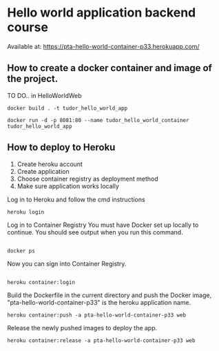 # Hello world application backend course
Available at: https://pta-hello-world-container-p33.herokuapp.com/


## How to create a docker container and image of the project.
TO DO.. in HelloWorldWeb
```
docker build . -t tudor_hello_world_app 

```

```
docker run -d -p 8081:80 --name tudor_hello_world_container tudor_hello_world_app

```

## How to deploy to Heroku
1. Create heroku account
2. Create application
3. Choose container registry as deployment method
4. Make sure application works locally

Log in to Heroku and follow the cmd instructions
```
heroku login

```
Log in to Container Registry
You must have Docker set up locally to continue. You should see output when you run this command.
```

docker ps

```

Now you can sign into Container Registry.
```

heroku container:login

```

Build the Dockerfile in the current directory and push the Docker image, "pta-hello-world-container-p33" is the heroku application name.
```
heroku container:push -a pta-hello-world-container-p33 web

```

Release the newly pushed images to deploy the app.
```
heroku container:release -a pta-hello-world-container-p33 web

```
